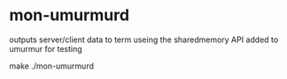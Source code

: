 mon-umurmurd
============

outputs server/client data to term useing the sharedmemory API added to umurmur for testing

make
./mon-umurmurd